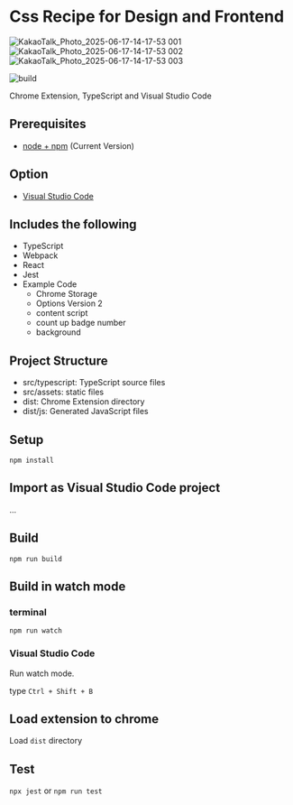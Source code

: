 # Css Recipe for Design and Frontend
![KakaoTalk_Photo_2025-06-17-14-17-53 001](https://github.com/user-attachments/assets/e052362d-fa2c-4ab3-b722-6d15d7c06503)
![KakaoTalk_Photo_2025-06-17-14-17-53 002](https://github.com/user-attachments/assets/46c7fb69-8005-4af3-9c20-52ea70537369)
![KakaoTalk_Photo_2025-06-17-14-17-53 003](https://github.com/user-attachments/assets/bccb4294-430a-4b63-a847-7758b4dcb95c)

![build](https://github.com/chibat/chrome-extension-typescript-starter/workflows/build/badge.svg)

Chrome Extension, TypeScript and Visual Studio Code

## Prerequisites

- [node + npm](https://nodejs.org/) (Current Version)

## Option

- [Visual Studio Code](https://code.visualstudio.com/)

## Includes the following

- TypeScript
- Webpack
- React
- Jest
- Example Code
  - Chrome Storage
  - Options Version 2
  - content script
  - count up badge number
  - background

## Project Structure

- src/typescript: TypeScript source files
- src/assets: static files
- dist: Chrome Extension directory
- dist/js: Generated JavaScript files

## Setup

```
npm install
```

## Import as Visual Studio Code project

...

## Build

```
npm run build
```

## Build in watch mode

### terminal

```
npm run watch
```

### Visual Studio Code

Run watch mode.

type `Ctrl + Shift + B`

## Load extension to chrome

Load `dist` directory

## Test

`npx jest` or `npm run test`
